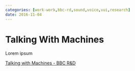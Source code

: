 ```yaml
---
categories: [work-work,bbc-rd,sound,voice,vui,research] 
date: 2016-11-04
---
```


# Talking With Machines

Lorem ipsum

[Talking with Machines - BBC R&D](https://www.bbc.co.uk/rd/projects/talking-with-machines)